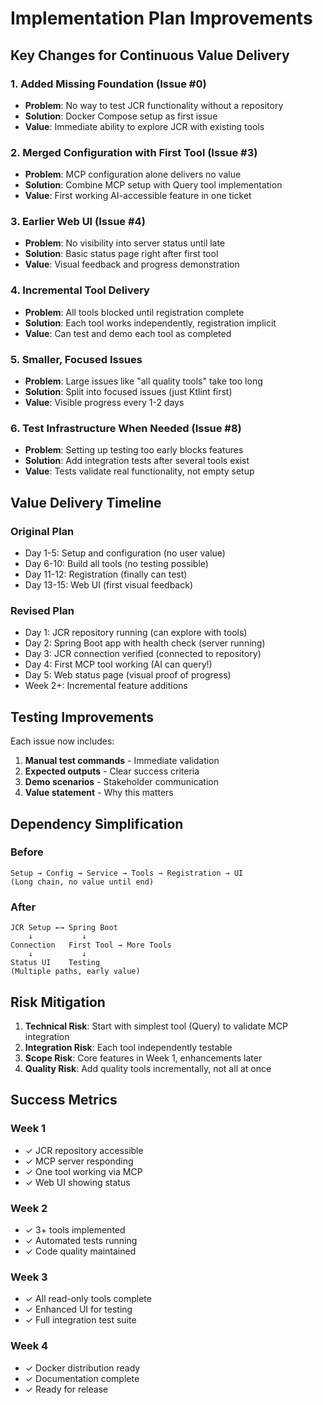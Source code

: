 # Implementation Plan Improvements

## Key Changes for Continuous Value Delivery

### 1. Added Missing Foundation (Issue #0)
- **Problem**: No way to test JCR functionality without a repository
- **Solution**: Docker Compose setup as first issue
- **Value**: Immediate ability to explore JCR with existing tools

### 2. Merged Configuration with First Tool (Issue #3)
- **Problem**: MCP configuration alone delivers no value
- **Solution**: Combine MCP setup with Query tool implementation
- **Value**: First working AI-accessible feature in one ticket

### 3. Earlier Web UI (Issue #4)
- **Problem**: No visibility into server status until late
- **Solution**: Basic status page right after first tool
- **Value**: Visual feedback and progress demonstration

### 4. Incremental Tool Delivery
- **Problem**: All tools blocked until registration complete
- **Solution**: Each tool works independently, registration implicit
- **Value**: Can test and demo each tool as completed

### 5. Smaller, Focused Issues
- **Problem**: Large issues like "all quality tools" take too long
- **Solution**: Split into focused issues (just Ktlint first)
- **Value**: Visible progress every 1-2 days

### 6. Test Infrastructure When Needed (Issue #8)
- **Problem**: Setting up testing too early blocks features
- **Solution**: Add integration tests after several tools exist
- **Value**: Tests validate real functionality, not empty setup

## Value Delivery Timeline

### Original Plan
- Day 1-5: Setup and configuration (no user value)
- Day 6-10: Build all tools (no testing possible)
- Day 11-12: Registration (finally can test)
- Day 13-15: Web UI (first visual feedback)

### Revised Plan
- Day 1: JCR repository running (can explore with tools)
- Day 2: Spring Boot app with health check (server running)
- Day 3: JCR connection verified (connected to repository)
- Day 4: First MCP tool working (AI can query!)
- Day 5: Web status page (visual proof of progress)
- Week 2+: Incremental feature additions

## Testing Improvements

Each issue now includes:
1. **Manual test commands** - Immediate validation
2. **Expected outputs** - Clear success criteria
3. **Demo scenarios** - Stakeholder communication
4. **Value statement** - Why this matters

## Dependency Simplification

### Before
```
Setup → Config → Service → Tools → Registration → UI
(Long chain, no value until end)
```

### After
```
JCR Setup ←→ Spring Boot
    ↓           ↓
Connection   First Tool → More Tools
    ↓           ↓
Status UI    Testing
(Multiple paths, early value)
```

## Risk Mitigation

1. **Technical Risk**: Start with simplest tool (Query) to validate MCP integration
2. **Integration Risk**: Each tool independently testable
3. **Scope Risk**: Core features in Week 1, enhancements later
4. **Quality Risk**: Add quality tools incrementally, not all at once

## Success Metrics

### Week 1
- ✓ JCR repository accessible
- ✓ MCP server responding
- ✓ One tool working via MCP
- ✓ Web UI showing status

### Week 2  
- ✓ 3+ tools implemented
- ✓ Automated tests running
- ✓ Code quality maintained

### Week 3
- ✓ All read-only tools complete
- ✓ Enhanced UI for testing
- ✓ Full integration test suite

### Week 4
- ✓ Docker distribution ready
- ✓ Documentation complete
- ✓ Ready for release